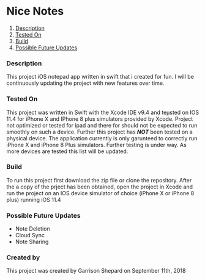 # Nice Notes 

1. [Description](#description)
2. [Tested On](#tested-on)
3. [Build](#build)
4. [Possible Future Updates](#possible-future-updates)

### Description

This project iOS notepad app written in swift that i created for fun. 
I will be continuously updating the project with new features over time.  

### Tested On

This project was written in Swift with the Xcode IDE  v9.4 and teµsted on IOS 11.4 for iPhone X and IPhone 8 plus simulators provided by Xcode. Project not optimized or tested for ipad and there for should not be expected to run smoothly on such a device. Further this project has ***NOT*** been tested on a physical device. The application currently is only garunteed to correctly  run iPhone X and iPhone 8 Plus simulators. Further testing is under way. As more devices are tested this list will be updated. 

### Build

To run this project first  download the zip file or clone the repository. After the a copy of the prject has been obtained, open the project in Xcode and run the project on an IOS device simulator of choice (iPhone X or iPhone 8 plus) running iOS 11.4

### Possible Future Updates

- Note Deletion 
- Cloud Sync
- Note Sharing 

### Created by
This project was created by Garrison Shepard on September 11th,  2018 
